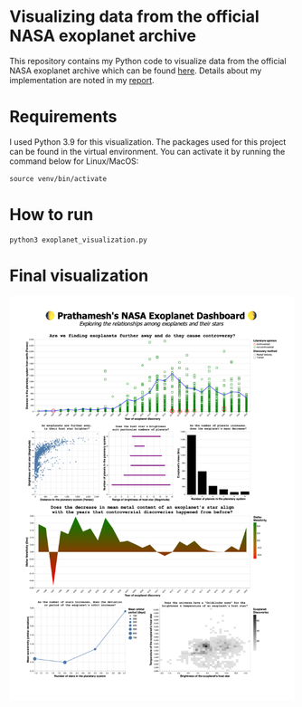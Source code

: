 # Visualizing data from the official NASA exoplanet archive

This repository contains my Python code to visualize data from the official NASA exoplanet archive which can be found [here](https://exoplanetarchive.ipac.caltech.edu/cgi-bin/TblView/nph-tblView?app=ExoTbls&config=PS). Details about my implementation are noted in my [report](report.pdf).

# Requirements
I used Python 3.9 for this visualization. The packages used for this project can be found in the virtual environment. You can activate it by running the command below for Linux/MacOS:

```
source venv/bin/activate
```


# How to run
```
python3 exoplanet_visualization.py
```

# Final visualization
![Visualization](visualization.svg)
